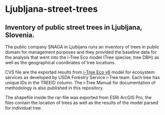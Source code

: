# Ljubljana-street-trees
## Inventory of public street trees in Ljubljana, Slovenia.

The public company SNAGA in Ljubljana runs an inventory of trees in public domain for management purposes and they provided the baseline data for the analysis that went into the i-Tree Eco model (Tree specise, tree DBH) as well as the geographical coordinates of tree locations.

CVS file are the exported results from [i-Tree Eco v6](itretools.org) model for ecosystem services as developed by USDA Forestry Service i-Tree team. Each tree has unique IDs in the TREEID column. The i-Tree Manual for documentation of methodology is also published in this repository. 

The shapefile inside the rar-file was exported from ESRI ArcGIS Pro, the files contain the location of trees as well as the results of the model parsed for individual tree.

